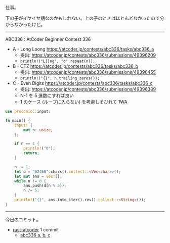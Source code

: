 仕事。

下の子がイヤイヤ期なのかもしれない。上の子のときはほとんどなかったので分からなかったけど。

---

ABC336 : AtCoder Beginner Contest 336

- A - Long Loong
  <https://atcoder.jp/contests/abc336/tasks/abc336_a>
  - 提出: <https://atcoder.jp/contests/abc336/submissions/49396209>
  - `println!("L{}ng", "o".repeat(n));`
- B - CTZ
  <https://atcoder.jp/contests/abc336/tasks/abc336_b>
  - 提出: <https://atcoder.jp/contests/abc336/submissions/49396455>
  - `println!("{}", n.trailing_zeros());`
- C - Even Digits
  <https://atcoder.jp/contests/abc336/tasks/abc336_c>
  - 提出: <https://atcoder.jp/contests/abc336/submissions/49396389>
  - N-1 を 5 進数にすれば良い
  - 1 のケース (ループに入らない) を考慮しそびれて 1WA

```rust
use proconio::input;

fn main() {
    input! {
        mut n: usize,
    };

    if n == 1 {
        println!("0");
        return;
    }

    n -= 1;
    let d = "02468".chars().collect::<Vec<char>>();
    let mut ans = vec![];
    while n != 0 {
        ans.push(d[n % 5]);
        n /= 5;
    }
    println!("{}", ans.into_iter().rev().collect::<String>());
}
```

---

今日のコミット。

- [rust-atcoder](https://github.com/bouzuya/rust-atcoder) 1 commit
  - [abc336 a, b, c](https://github.com/bouzuya/rust-atcoder/commit/dae80ce9b651c7d9dea4df88217e64f018b2f6a8)
